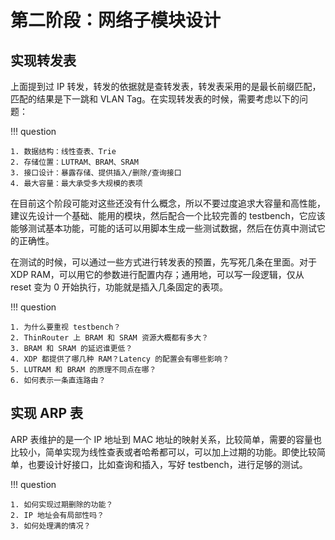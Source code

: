 # 第二阶段：网络子模块设计

## 实现转发表

上面提到过 IP 转发，转发的依据就是查转发表，转发表采用的是最长前缀匹配，匹配的结果是下一跳和 VLAN Tag。在实现转发表的时候，需要考虑以下的问题：

!!! question

    1. 数据结构：线性查表、Trie
    2. 存储位置：LUTRAM、BRAM、SRAM
    3. 接口设计：暴露存储、提供插入/删除/查询接口
    4. 最大容量：最大承受多大规模的表项

在目前这个阶段可能对这些还没有什么概念，所以不要过度追求大容量和高性能，建议先设计一个基础、能用的模块，然后配合一个比较完善的 testbench，它应该能够测试基本功能，可能的话可以用脚本生成一些测试数据，然后在仿真中测试它的正确性。

在测试的时候，可以通过一些方式进行转发表的预置，先写死几条在里面。对于 XDP RAM，可以用它的参数进行配置内存；通用地，可以写一段逻辑，仅从 reset 变为 0 开始执行，功能就是插入几条固定的表项。

!!! question

    1. 为什么要重视 testbench？
    2. ThinRouter 上 BRAM 和 SRAM 资源大概都有多大？
    3. BRAM 和 SRAM 的延迟谁更低？
    4. XDP 都提供了哪几种 RAM？Latency 的配置会有哪些影响？
    5. LUTRAM 和 BRAM 的原理不同点在哪？
    6. 如何表示一条直连路由？

## 实现 ARP 表

ARP 表维护的是一个 IP 地址到 MAC 地址的映射关系，比较简单，需要的容量也比较小，简单实现为线性查表或者哈希都可以，可以加上过期的功能。即使比较简单，也要设计好接口，比如查询和插入，写好 testbench，进行足够的测试。

!!! question

    1. 如何实现过期删除的功能？
    2. IP 地址会有局部性吗？
    3. 如何处理满的情况？
